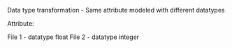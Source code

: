 Data type transformation - Same attribute modeled with different datatypes

Attribute:

File 1 - datatype float
File 2 - datatype integer